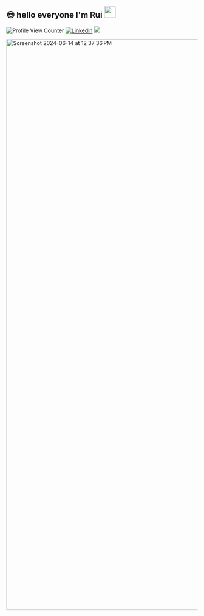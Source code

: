 ## 😎   hello everyone I'm Rui <img src="https://media.giphy.com/media/WUlplcMpOCEmTGBtBW/giphy.gif" width="30">
![Profile View Counter](https://komarev.com/ghpvc/?username=loverui129)
[![Linkedln](https://img.shields.io/badge/LinkedIn-0077B5?style=flat-square&logo=linkedin&logoColor=white)](https://www.linkedin.com/in/rui-zhang-962522126/)
![](https://github.com/halfrost/halfrost/blob/master/icons/header_1.png)

<img width="1499" alt="Screenshot 2024-06-14 at 12 37 36 PM" src="https://github.com/loverui129/loverui129/assets/167585985/e8d09fe1-ce5c-4769-b398-d7031de1086f">
